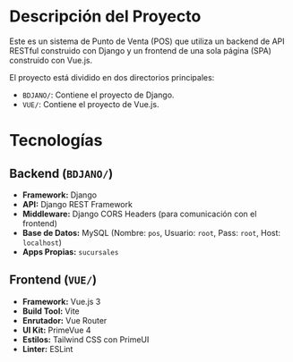 # Descripción del Proyecto

Este es un sistema de Punto de Venta (POS) que utiliza un backend de API RESTful construido con Django y un frontend de una sola página (SPA) construido con Vue.js.

El proyecto está dividido en dos directorios principales:
- `BDJANO/`: Contiene el proyecto de Django.
- `VUE/`: Contiene el proyecto de Vue.js.

# Tecnologías

## Backend (`BDJANO/`)

*   **Framework:** Django
*   **API:** Django REST Framework
*   **Middleware:** Django CORS Headers (para comunicación con el frontend)
*   **Base de Datos:** MySQL (Nombre: `pos`, Usuario: `root`, Pass: `root`, Host: `localhost`)
*   **Apps Propias:** `sucursales`

## Frontend (`VUE/`)

*   **Framework:** Vue.js 3
*   **Build Tool:** Vite
*   **Enrutador:** Vue Router
*   **UI Kit:** PrimeVue 4
*   **Estilos:** Tailwind CSS con PrimeUI
*   **Linter:** ESLint